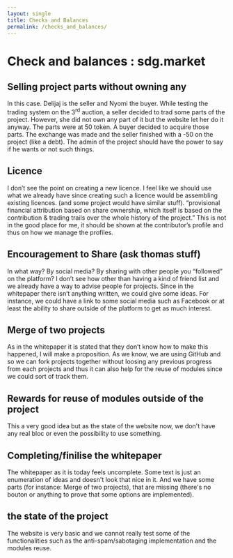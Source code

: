 ```yaml
---
layout: single
title: Checks and Balances
permalink: /checks_and_balances/
---
```


# Check and balances : sdg.market

## Selling project parts without owning any
In this case. Delijaj is the seller and Nyomi the buyer.
While testing the trading system on the 3<sup>rd</sup> auction, a seller decided to trad some parts of the project.
However, she did not own any part of it but the website let her do it anyway. The parts were at 50 token. A buyer
decided to acquire those parts. The exchange was made and the seller finished with a -50 on the project (like a debt).
The admin of the project should have the power to say if he wants or not such things.

## Licence
I don’t see the point on creating a new licence. I feel like we should use what we already have since creating such a licence
would be assembling existing licences. (and some project would have similar stuff).
“provisional financial attribution based on share ownership, which itself is based on the contribution & trading trails
over the whole history of the project.” This is not in the good place for me, it should be shown at the contributor’s
profile and thus on how we manage the profiles.

## Encouragement to Share (ask thomas stuff)
In what way? By social media? By sharing with other people you “followed” on the platform?
I don’t see how other than having a kind of friend list and we already have a way to advise people for projects.
Since in the whitepaper there isn’t anything written, we could give some ideas.
For instance, we could have a link to some social media such as Facebook or at least the ability to share outside of the platform to get as much interest.

## Merge of two projects
As in the whitepaper it is stated that they don’t know how to make this happened, I will make a proposition.
As we know, we are using GitHub and so we can fork projects together without loosing any previous progress from each projects and thus it can also help for the reuse of modules since we could sort of track them.

## Rewards for reuse of modules outside of the project
This a very good idea but as the state of the website now, we don't have any real bloc or even the possibility to use something.

## Completing/finilise the whitepaper
The whitepaper as it is today feels uncomplete. Some text is just an enumeration of ideas and doesn't look that nice in it. And we have some parts (for instance: Merge of two projects), that are missing (there's no bouton or anything to prove that some options are implemented).

## the state of the project
The website is very basic and we cannot really test some of the functionalities such as the anti-spam/sabotaging implementation and the modules reuse.
